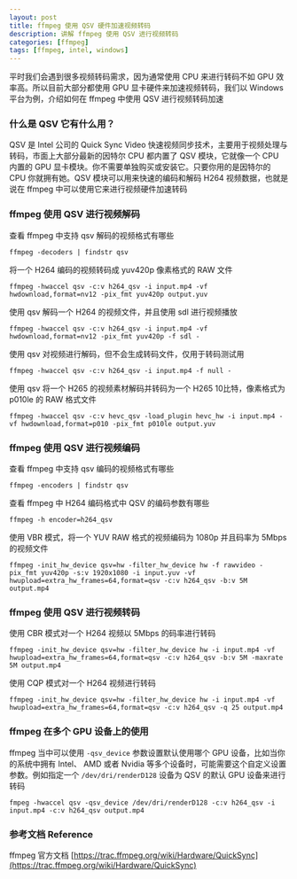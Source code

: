 ```yaml
---
layout: post
title: ffmpeg 使用 QSV 硬件加速视频转码
description: 讲解 ffmpeg 使用 QSV 进行视频转码
categories: [ffmpeg]
tags: [ffmpeg, intel, windows]
---
```


平时我们会遇到很多视频转码需求，因为通常使用 CPU 来进行转码不如 GPU 效率高。所以目前大部分都使用 GPU 显卡硬件来加速视频转码，我们以 Windows 平台为例，介绍如何在 ffmpeg 中使用 QSV 进行视频转码加速

### 什么是 QSV 它有什么用？

QSV 是 Intel 公司的 Quick Sync Video 快速视频同步技术，主要用于视频处理与转码，市面上大部分最新的因特尔 CPU 都内置了 QSV 模块，它就像一个 CPU 内置的 GPU 显卡模块。你不需要单独购买或安装它。只要你用的是因特尔的 CPU 你就拥有她。QSV 模块可以用来快速的编码和解码 H264 视频数据，也就是说在 ffmpeg 中可以使用它来进行视频硬件加速转码

### ffmpeg 使用 QSV 进行视频解码

查看 ffmpeg 中支持 qsv 解码的视频格式有哪些

    ffmpeg -decoders | findstr qsv

将一个 H264 编码的视频转码成 yuv420p 像素格式的 RAW 文件

    ffmpeg -hwaccel qsv -c:v h264_qsv -i input.mp4 -vf hwdownload,format=nv12 -pix_fmt yuv420p output.yuv

使用 qsv 解码一个 H264 的视频文件，并且使用 sdl 进行视频播放

    ffmpeg -hwaccel qsv -c:v h264_qsv -i input.mp4 -vf hwdownload,format=nv12 -pix_fmt yuv420p -f sdl -

使用 qsv 对视频进行解码，但不会生成转码文件，仅用于转码测试用

    ffmpeg -hwaccel qsv -c:v h264_qsv -i input.mp4 -f null -

使用 qsv 将一个 H265 的视频素材解码并转码为一个 H265 10比特，像素格式为 p010le 的 RAW 格式文件

    ffmpeg -hwaccel qsv -c:v hevc_qsv -load_plugin hevc_hw -i input.mp4 -vf hwdownload,format=p010 -pix_fmt p010le output.yuv

### ffmpeg 使用 QSV 进行视频编码

查看 ffmpeg 中支持 qsv 编码的视频格式有哪些

    ffmpeg -encoders | findstr qsv

查看 ffmpeg 中 H264 编码格式中 QSV 的编码参数有哪些

    ffmpeg -h encoder=h264_qsv

使用 VBR 模式，将一个 YUV RAW 格式的视频编码为 1080p 并且码率为 5Mbps 的视频文件

    ffmpeg -init_hw_device qsv=hw -filter_hw_device hw -f rawvideo -pix_fmt yuv420p -s:v 1920x1080 -i input.yuv -vf hwupload=extra_hw_frames=64,format=qsv -c:v h264_qsv -b:v 5M output.mp4

### ffmpeg 使用 QSV 进行视频转码

使用 CBR 模式对一个 H264 视频以 5Mbps 的码率进行转码

    ffmpeg -init_hw_device qsv=hw -filter_hw_device hw -i input.mp4 -vf hwupload=extra_hw_frames=64,format=qsv -c:v h264_qsv -b:v 5M -maxrate 5M output.mp4

使用 CQP 模式对一个 H264 视频进行转码

    ffmpeg -init_hw_device qsv=hw -filter_hw_device hw -i input.mp4 -vf hwupload=extra_hw_frames=64,format=qsv -c:v h264_qsv -q 25 output.mp4

### ffmpeg 在多个 GPU 设备上的使用

ffmpeg 当中可以使用 `-qsv_device` 参数设置默认使用哪个 GPU 设备，比如当你的系统中拥有 Intel、 AMD 或者 Nvidia 等多个设备时，可能需要这个自定义设置参数。例如指定一个 `/dev/dri/renderD128` 设备为 QSV 的默认 GPU 设备来进行转码

    fmpeg -hwaccel qsv -qsv_device /dev/dri/renderD128 -c:v h264_qsv -i input.mp4 -c:v h264_qsv output.mp4

### 参考文档 Reference

ffmpeg 官方文档 [https://trac.ffmpeg.org/wiki/Hardware/QuickSync](https://trac.ffmpeg.org/wiki/Hardware/QuickSync)
